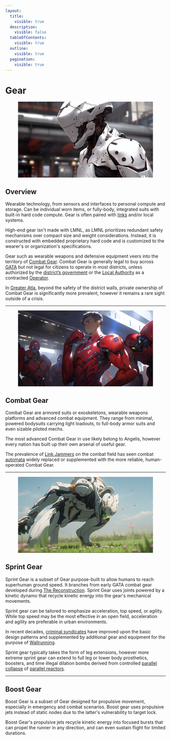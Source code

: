 ```yaml
---
layout:
  title:
    visible: true
  description:
    visible: false
  tableOfContents:
    visible: true
  outline:
    visible: true
  pagination:
    visible: true
---
```


# Gear

<figure><img src="../../.gitbook/assets/nomoney420_extreme_close_up_character_in_slim_armored_combat_su_b94de5e5-759b-4d56-80d7-a6f52d6e4847.png" alt=""><figcaption></figcaption></figure>

## Overview

Wearable technology, from sensors and interfaces to personal compute and storage. Can be individual worn items, or fully-body, integrated suits with built-in hard code compute. Gear is often paired with [links](links.md) and/or local systems.

High-end gear isn't made with LMNL, as LMNL prioritizes redundant safety mechanisms over compact size and weight considerations. Instead, it is constructed with embedded proprietary hard code and is customized to the wearer's or organization's specifications.

Gear such as wearable weapons and defensive equipment veers into the territory of [Combat Gear](gear.md#combat-gear). Combat Gear is generally legal to buy across [GATA](../gata/) but not legal for citizens to operate in most districts, unless authorized by the [district’s government](../gata/politics/districts.md) or the [Local Authority](../gata/law-and-order/local-authority.md) as a contracted [Operator](../gata/enterprise/operators.md).

In [Greater Atla](../gata/politics/greater-atla.md), beyond the safety of the district walls, private ownership of Combat Gear is significantly more prevalent, however it remains a rare sight outside of a crisis.

***

<figure><img src="../../.gitbook/assets/nomoney420_character_standing_next_to_an_armored_combat_suit_sl_ca479467-ee05-4faa-9ed4-b20dced267bc.png" alt="" width="563"><figcaption></figcaption></figure>

## **Combat Gear**

Combat Gear are armored suits or exoskeletons, wearable weapons platforms and advanced combat equipment. They range from minimal, powered bodysuits carrying light loadouts, to full-body armor suits and even sizable piloted mechs.

The most advanced Combat Gear in use likely belong to Angelis, however every nation has built up their own arsenal of useful gear.

The prevalence of [Link Jammers](links.md#link-jammers) on the combat field has seen combat [automata](automata.md) widely replaced or supplemented with the more reliable, human-operated Combat Gear.

***

<figure><img src="../../.gitbook/assets/nomoney420_extreme_closeup_of_a_man_with_advanced_leg_armor_in__084cdda1-095b-4f97-b40c-ff0da842acbb.png" alt="" width="563"><figcaption></figcaption></figure>

## Sprint Gear

Sprint Gear is a subset of Gear purpose-built to allow humans to reach superhuman ground speed. It branches from early GATA combat gear developed during [The Reconstruction](../history/the-reconstruction.md). Sprint Gear uses joints powered by a kinetic dynamo that recycle kinetic energy into the gear's mechanical movements.

Sprint gear can be tailored to emphasize acceleration, top speed, or agility. While top speed may be the most effective in an open field, acceleration and agility are preferable in urban environments.

In recent decades, [criminal syndicates](../gata/criminal-element/syndicates.md) have improved upon the basic design patterns and supplemented by additional gear and equipment for the purpose of [Wallrunning](../gata/criminal-element/wallrunners.md).

Sprint gear typically takes the form of leg extensions, however more extreme sprint gear can extend to full leg or lower body prosthetics, boosters, and time illegal dilation bombs derived from controlled [parallel collapse](parallel-energy.md#dangers-and-time-distortion) of [parallel reactors](parallel-energy.md).

***

## Boost Gear

Boost Gear is a subset of Gear designed for propulsive movement, especially in emergency and combat scenarios. Boost gear uses propulsive jets instead of static nodes due to the latter's vulnerability to target lock.

Boost Gear's propulsive jets recycle kinetic energy into focused bursts that can propel the runner in any direction, and can even sustain flight for limited durations.
